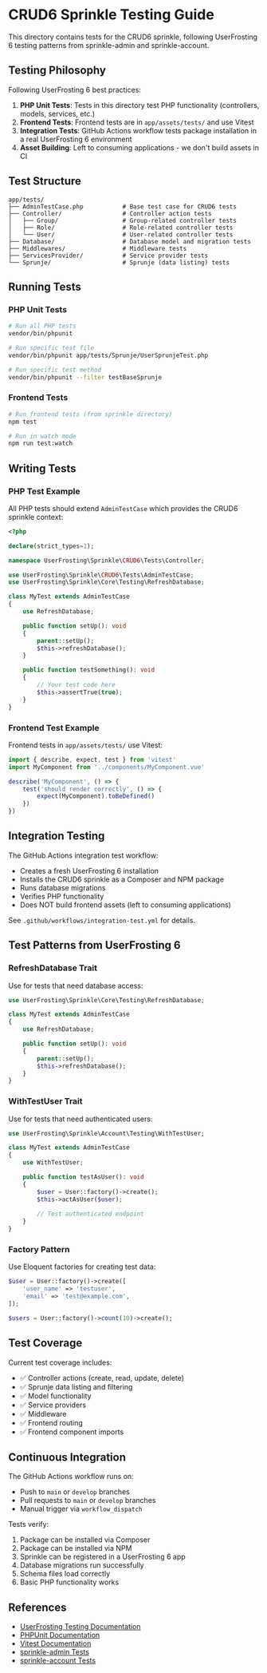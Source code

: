 # CRUD6 Sprinkle Testing Guide

This directory contains tests for the CRUD6 sprinkle, following UserFrosting 6 testing patterns from sprinkle-admin and sprinkle-account.

## Testing Philosophy

Following UserFrosting 6 best practices:

1. **PHP Unit Tests**: Tests in this directory test PHP functionality (controllers, models, services, etc.)
2. **Frontend Tests**: Frontend tests are in `app/assets/tests/` and use Vitest
3. **Integration Tests**: GitHub Actions workflow tests package installation in a real UserFrosting 6 environment
4. **Asset Building**: Left to consuming applications - we don't build assets in CI

## Test Structure

```
app/tests/
├── AdminTestCase.php           # Base test case for CRUD6 tests
├── Controller/                 # Controller action tests
│   ├── Group/                  # Group-related controller tests
│   ├── Role/                   # Role-related controller tests
│   └── User/                   # User-related controller tests
├── Database/                   # Database model and migration tests
├── Middlewares/                # Middleware tests
├── ServicesProvider/           # Service provider tests
└── Sprunje/                    # Sprunje (data listing) tests
```

## Running Tests

### PHP Unit Tests

```bash
# Run all PHP tests
vendor/bin/phpunit

# Run specific test file
vendor/bin/phpunit app/tests/Sprunje/UserSprunjeTest.php

# Run specific test method
vendor/bin/phpunit --filter testBaseSprunje
```

### Frontend Tests

```bash
# Run frontend tests (from sprinkle directory)
npm test

# Run in watch mode
npm run test:watch
```

## Writing Tests

### PHP Test Example

All PHP tests should extend `AdminTestCase` which provides the CRUD6 sprinkle context:

```php
<?php

declare(strict_types=1);

namespace UserFrosting\Sprinkle\CRUD6\Tests\Controller;

use UserFrosting\Sprinkle\CRUD6\Tests\AdminTestCase;
use UserFrosting\Sprinkle\Core\Testing\RefreshDatabase;

class MyTest extends AdminTestCase
{
    use RefreshDatabase;

    public function setUp(): void
    {
        parent::setUp();
        $this->refreshDatabase();
    }

    public function testSomething(): void
    {
        // Your test code here
        $this->assertTrue(true);
    }
}
```

### Frontend Test Example

Frontend tests in `app/assets/tests/` use Vitest:

```typescript
import { describe, expect, test } from 'vitest'
import MyComponent from '../components/MyComponent.vue'

describe('MyComponent', () => {
    test('should render correctly', () => {
        expect(MyComponent).toBeDefined()
    })
})
```

## Integration Testing

The GitHub Actions integration test workflow:
- Creates a fresh UserFrosting 6 installation
- Installs the CRUD6 sprinkle as a Composer and NPM package
- Runs database migrations
- Verifies PHP functionality
- Does NOT build frontend assets (left to consuming applications)

See `.github/workflows/integration-test.yml` for details.

## Test Patterns from UserFrosting 6

### RefreshDatabase Trait
Use for tests that need database access:

```php
use UserFrosting\Sprinkle\Core\Testing\RefreshDatabase;

class MyTest extends AdminTestCase
{
    use RefreshDatabase;

    public function setUp(): void
    {
        parent::setUp();
        $this->refreshDatabase();
    }
}
```

### WithTestUser Trait
Use for tests that need authenticated users:

```php
use UserFrosting\Sprinkle\Account\Testing\WithTestUser;

class MyTest extends AdminTestCase
{
    use WithTestUser;

    public function testAsUser(): void
    {
        $user = User::factory()->create();
        $this->actAsUser($user);
        
        // Test authenticated endpoint
    }
}
```

### Factory Pattern
Use Eloquent factories for creating test data:

```php
$user = User::factory()->create([
    'user_name' => 'testuser',
    'email' => 'test@example.com',
]);

$users = User::factory()->count(10)->create();
```

## Test Coverage

Current test coverage includes:
- ✅ Controller actions (create, read, update, delete)
- ✅ Sprunje data listing and filtering
- ✅ Model functionality
- ✅ Service providers
- ✅ Middleware
- ✅ Frontend routing
- ✅ Frontend component imports

## Continuous Integration

The GitHub Actions workflow runs on:
- Push to `main` or `develop` branches
- Pull requests to `main` or `develop` branches
- Manual trigger via `workflow_dispatch`

Tests verify:
1. Package can be installed via Composer
2. Package can be installed via NPM
3. Sprinkle can be registered in a UserFrosting 6 app
4. Database migrations run successfully
5. Schema files load correctly
6. Basic PHP functionality works

## References

- [UserFrosting Testing Documentation](https://learn.userfrosting.com/testing)
- [PHPUnit Documentation](https://phpunit.de/documentation.html)
- [Vitest Documentation](https://vitest.dev/)
- [sprinkle-admin Tests](https://github.com/userfrosting/sprinkle-admin/tree/6.0/app/tests)
- [sprinkle-account Tests](https://github.com/userfrosting/sprinkle-account/tree/6.0/app/tests)
